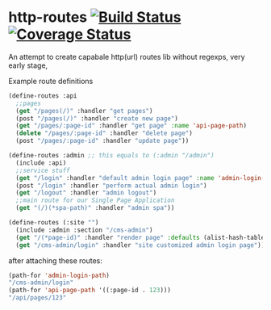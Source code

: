 http-routes  [![Build Status](https://travis-ci.org/deadtrickster/http-routes.svg?branch=master)](https://travis-ci.org/deadtrickster/http-routes) [![Coverage Status](https://coveralls.io/repos/deadtrickster/http-routes/badge.svg?branch=master&service=github)](https://coveralls.io/github/deadtrickster/http-routes?branch=master)
===========
An attempt to create capabale http(url) routes lib without regexps, very early stage, 

Example route definitions

```lisp
(define-routes :api  
  ;;pages
  (get "/pages(/)" :handler "get pages")
  (post "/pages(/)" :handler "create new page")
  (get "/pages/:page-id" :handler "get page" :name 'api-page-path)
  (delete "/pages/:page-id" :handler "delete page")
  (post "/pages/:page-id" :handler "update page"))

(define-routes :admin ;; this equals to (:admin "/admin")
  (include :api)
  ;;service stuff
  (get "/login" :handler "default admin login page" :name 'admin-login-path)
  (post "/login" :handler "perform actual admin login")
  (get "/logout" :handler "admin logout")
  ;;main route for our Single Page Application
  (get "(/)(*spa-path)" :handler "admin spa"))

(define-routes (:site "")
  (include :admin :section "/cms-admin")
  (get "/(*page-id)" :handler "render page" :defaults (alist-hash-table '((:page-id . :latest))))
  (get "/cms-admin/login" :handler "site customized admin login page"))
```
after attaching these routes:
```lisp
(path-for 'admin-login-path)
"/cms-admin/login"
(path-for 'api-page-path '((:page-id . 123)))
"/api/pages/123"
```
